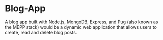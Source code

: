 # Blog-App
 A blog app built with Node.js, MongoDB, Express, and Pug (also known as the MEPP stack) would be a dynamic web application that allows users to create, read and delete blog posts. 

